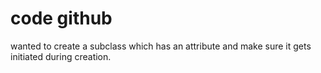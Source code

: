 # code github

wanted to create a subclass which has an attribute and make sure it gets initiated during creation.